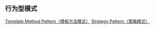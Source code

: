## 行为型模式

[Template Method Pattern（模板方法模式）](https://github.com/kk9923/Android_Interviews/blob/master/DesignPatterns/BehavioralPattern/TemplateMethodPattern.md)
[Strategy Pattern（策略模式）](https://github.com/kk9923/Android_Interviews/blob/master/DesignPatterns/BehavioralPattern/StrategyPattern.md)